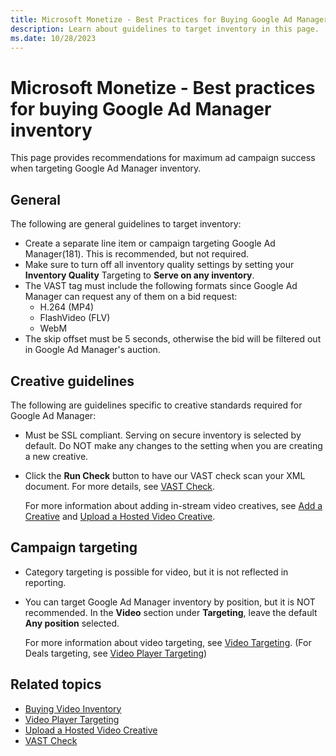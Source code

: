 ```yaml
---
title: Microsoft Monetize - Best Practices for Buying Google Ad Manager Inventory
description: Learn about guidelines to target inventory in this page.
ms.date: 10/28/2023
---
```



# Microsoft Monetize - Best practices for buying Google Ad Manager inventory

This page provides recommendations for maximum ad campaign success when
targeting Google Ad Manager inventory.

## General

The following are general guidelines to target inventory:

- Create a separate line item or campaign
  targeting Google Ad Manager(181). This is recommended, but not
  required.
- Make sure to turn off all inventory quality settings by setting your
  **Inventory Quality** Targeting to **Serve on any inventory**.
- The VAST tag must include the following formats since Google Ad
  Manager can request any of them on a bid request:
  - H.264 (MP4)
  - FlashVideo (FLV)
  - WebM
- The skip offset must be 5 seconds, otherwise the bid will be filtered
  out in Google Ad Manager's auction.

## Creative guidelines

The following are guidelines specific to creative standards required for
Google Ad Manager:

- Must be SSL compliant. Serving on secure inventory is selected by
  default. Do NOT make any changes to the setting when you are creating
  a new creative.

- Click the **Run Check** button to have
  our VAST check scan your XML document. For more details, see [VAST Check](vast-check.md).

  For more information about adding in-stream video creatives, see [Add
  a Creative](add-a-creative.md) and
  [Upload a Hosted Video Creative](upload-a-hosted-video-creative.md).

## Campaign targeting

- Category targeting is possible for video, but it is not reflected in
  reporting.

- You can target Google Ad Manager inventory by position, but it is NOT
  recommended. In the **Video** section
  under **Targeting**, leave the default
  **Any position** selected.

  For more information about video targeting, see
  [Video Targeting](video-targeting.md). (For Deals targeting, see
  [Video Player Targeting](video-player-targeting.md))

## Related topics

- [Buying Video Inventory](buying-video-inventory.md)
- [Video Player Targeting](video-player-targeting.md)
- [Upload a Hosted Video Creative](upload-a-hosted-video-creative.md)
- [VAST Check](vast-check.md)
